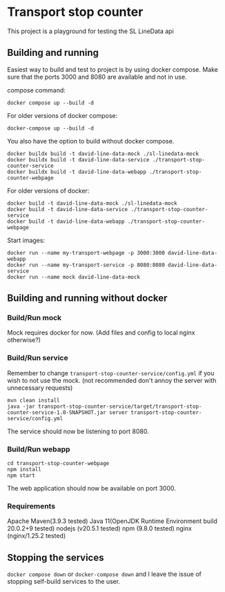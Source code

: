# Transport stop counter

This project is a playground for testing the SL LineData api

## Building and running

Easiest way to build and test to project is by using docker compose.
Make sure that the ports 3000 and 8080 are available and not in use.

compose command:
```
docker compose up --build -d
```

For older versions of docker compose:
```
docker-compose up --build -d
```

You also have the option to build without docker compose.
```
docker buildx build -t david-line-data-mock ./sl-linedata-mock
docker buildx build -t david-line-data-service ./transport-stop-counter-service
docker buildx build -t david-line-data-webapp ./transport-stop-counter-webpage
```

For older versions of docker:
```
docker build -t david-line-data-mock ./sl-linedata-mock
docker build -t david-line-data-service ./transport-stop-counter-service
docker build -t david-line-data-webapp ./transport-stop-counter-webpage
```

Start images:
```
docker run --name my-transport-webpage -p 3000:3000 david-line-data-webapp
docker run --name my-transport-service -p 8080:8080 david-line-data-service
docker run --name mock david-line-data-mock
```


## Building and running without docker

### Build/Run mock

Mock requires docker for now. (Add files and config to local nginx otherwise?)

### Build/Run service

Remember to change `transport-stop-counter-service/config.yml` if you wish to not use the mock. (not recommended don't annoy the server with unnecessary requests)

```
mvn clean install
java -jar transport-stop-counter-service/target/transport-stop-counter-service-1.0-SNAPSHOT.jar server transport-stop-counter-service/config.yml
```

The service should now be listening to port 8080.

### Build/Run webapp

```
cd transport-stop-counter-webpage
npm install
npm start
```

The web application should now be available on port 3000.

### Requirements
Apache Maven(3.9.3 tested)
Java 11(OpenJDK Runtime Environment build 20.0.2+9 tested)
nodejs (v20.5.1 tested)
npm (9.8.0 tested)
nginx (nginx/1.25.2 tested)


## Stopping the services

`docker compose down` or `docker-compose down` and I leave the issue of stopping self-build services to the user.
